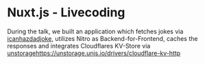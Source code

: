 # Nuxt.js - Livecoding

During the talk, we built an application which fetches jokes via [icanhazdadjoke](https://icanhazdadjoke.com/api), utilizes Nitro as Backend-for-Frontend, caches the responses and integrates Cloudflares KV-Store via [unstorage](https://unstorage.unjs.io/drivers/cloudflare-kv-http)https://unstorage.unjs.io/drivers/cloudflare-kv-http
